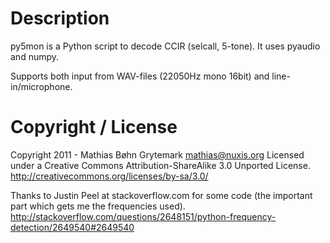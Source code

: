 
# Description
py5mon is a Python script to decode CCIR (selcall, 5-tone).
It uses pyaudio and numpy.

Supports both input from WAV-files (22050Hz mono 16bit) and line-in/microphone.

# Copyright / License
Copyright 2011 - Mathias Bøhn Grytemark <mathias@nuxis.org>
Licensed under a Creative Commons Attribution-ShareAlike 3.0 Unported License.
http://creativecommons.org/licenses/by-sa/3.0/

Thanks to Justin Peel at stackoverflow.com for some code (the important part
which gets me the frequencies used). http://stackoverflow.com/questions/2648151/python-frequency-detection/2649540#2649540

